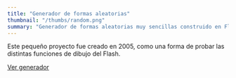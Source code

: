 ```yaml
---
title: "Generador de formas aleatorias"
thumbnail: "/thumbs/random.png"
summary: "Generador de formas aleatorias muy sencillas construido en Flash."
---
```


Este pequeño proyecto fue creado en 2005, como una forma de probar las distintas funciones de dibujo del Flash.

[Ver generador](/downloads/random.swf)